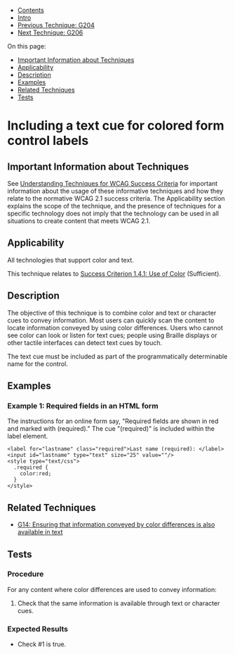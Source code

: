 -   [Contents](https://www.w3.org/WAI/WCAG21/Techniques/#techniques "Table of Contents")
-   [Intro](https://www.w3.org/WAI/WCAG21/Techniques/#introduction "Introduction to Techniques")
-   [Previous Technique: G204](G204)
-   [Next Technique: G206](G206)

On this page:

-   [Important Information about Techniques](#important-information)
-   [Applicability](#applicability)
-   [Description](#description)
-   [Examples](#examples)
-   [Related Techniques](#related)
-   [Tests](#tests)

Including a text cue for colored form control labels
====================================================

Important Information about Techniques
--------------------------------------

See [Understanding Techniques for WCAG Success Criteria](https://www.w3.org/WAI/WCAG21/Understanding/understanding-techniques) for important information about the usage of these informative techniques and how they relate to the normative WCAG 2.1 success criteria. The Applicability section explains the scope of the technique, and the presence of techniques for a specific technology does not imply that the technology can be used in all situations to create content that meets WCAG 2.1.

Applicability
-------------

All technologies that support color and text.

This technique relates to [Success Criterion 1.4.1: Use of Color](https://www.w3.org/WAI/WCAG21/Understanding/use-of-color) (Sufficient).

Description
-----------

The objective of this technique is to combine color and text or character cues to convey information. Most users can quickly scan the content to locate information conveyed by using color differences. Users who cannot see color can look or listen for text cues; people using Braille displays or other tactile interfaces can detect text cues by touch.

The text cue must be included as part of the programmatically determinable name for the control.

Examples
--------

### Example 1: Required fields in an HTML form

The instructions for an online form say, "Required fields are shown in red and marked with (required)." The cue "(required)" is included within the label element.

    <label for="lastname" class="required">Last name (required): </label>
    <input id="lastname" type="text" size="25" value=""/>
    <style type="text/css">
      .required {
        color:red;
      }
    </style>

Related Techniques
------------------

-   [G14: Ensuring that information conveyed by color differences is also available in text](https://www.w3.org/WAI/WCAG21/Techniques/general/G14)

Tests
-----

### Procedure

For any content where color differences are used to convey information:

1.  Check that the same information is available through text or character cues.

### Expected Results

-   Check \#1 is true.
